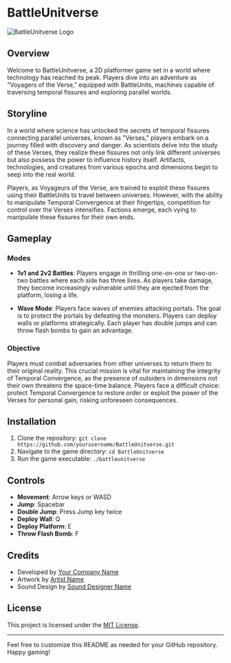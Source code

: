 # BattleUnitverse

![BattleUnitverse Logo](https://example.com/battleunitverse_logo.png)

## Overview

Welcome to BattleUnitverse, a 2D platformer game set in a world where technology has reached its peak. Players dive into an adventure as "Voyagers of the Verse," equipped with BattleUnits, machines capable of traversing temporal fissures and exploring parallel worlds.

## Storyline

In a world where science has unlocked the secrets of temporal fissures connecting parallel universes, known as "Verses," players embark on a journey filled with discovery and danger. As scientists delve into the study of these Verses, they realize these fissures not only link different universes but also possess the power to influence history itself. Artifacts, technologies, and creatures from various epochs and dimensions begin to seep into the real world.

Players, as Voyageurs of the Verse, are trained to exploit these fissures using their BattleUnits to travel between universes. However, with the ability to manipulate Temporal Convergence at their fingertips, competition for control over the Verses intensifies. Factions emerge, each vying to manipulate these fissures for their own ends.

## Gameplay

### Modes

- **1v1 and 2v2 Battles**: Players engage in thrilling one-on-one or two-on-two battles where each side has three lives. As players take damage, they become increasingly vulnerable until they are ejected from the platform, losing a life.

- **Wave Mode**: Players face waves of enemies attacking portals. The goal is to protect the portals by defeating the monsters. Players can deploy walls or platforms strategically. Each player has double jumps and can throw flash bombs to gain an advantage.

### Objective

Players must combat adversaries from other universes to return them to their original reality. This crucial mission is vital for maintaining the integrity of Temporal Convergence, as the presence of outsiders in dimensions not their own threatens the space-time balance. Players face a difficult choice: protect Temporal Convergence to restore order or exploit the power of the Verses for personal gain, risking unforeseen consequences.

## Installation

1. Clone the repository: `git clone https://github.com/yourusername/BattleUnitverse.git`
2. Navigate to the game directory: `cd BattleUnitverse`
3. Run the game executable: `./battleunitverse`

## Controls

- **Movement**: Arrow keys or WASD
- **Jump**: Spacebar
- **Double Jump**: Press Jump key twice
- **Deploy Wall**: Q
- **Deploy Platform**: E
- **Throw Flash Bomb**: F

## Credits

- Developed by [Your Company Name](https://example.com)
- Artwork by [Artist Name](https://artistportfolio.com)
- Sound Design by [Sound Designer Name](https://sounddesignerportfolio.com)

## License

This project is licensed under the [MIT License](https://opensource.org/licenses/MIT).

---
Feel free to customize this README as needed for your GitHub repository. Happy gaming!
